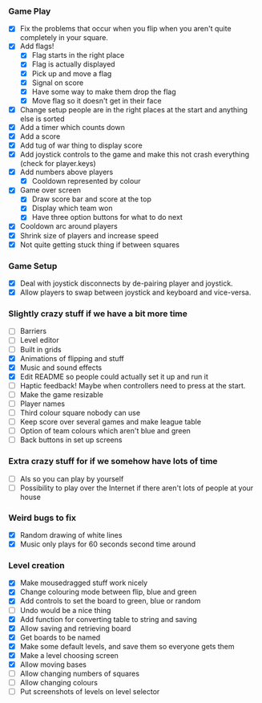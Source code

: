 ### Game Play
 - [x] Fix the problems that occur when you flip when you aren't quite completely in your square.
 - [x] Add flags!
    - [x] Flag starts in the right place
    - [x] Flag is actually displayed
    - [x] Pick up and move a flag
    - [x] Signal on score
    - [x] Have some way to make them drop the flag
    - [x] Move flag so it doesn't get in their face
 - [x] Change setup people are in the right places at the start and anything else is sorted
 - [x] Add a timer which counts down
 - [x] Add a score
 - [x] Add tug of war thing to display score
 - [x] Add joystick controls to the game and make this not crash everything (check for player.keys)
 - [x] Add numbers above players
    - [x] Cooldown represented by colour
 - [x] Game over screen
    - [x] Draw score bar and score at the top
    - [x] Display which team won
    - [x] Have three option buttons for what to do next
 - [x] Cooldown arc around players
 - [x] Shrink size of players and increase speed
 - [x] Not quite getting stuck thing if between squares

### Game Setup
 - [x] Deal with joystick disconnects by de-pairing player and joystick.
 - [x] Allow players to swap between joystick and keyboard and vice-versa.

### Slightly crazy stuff if we have a bit more time
 - [ ] Barriers
 - [ ] Level editor
 - [ ] Built in grids
 - [x] Animations of flipping and stuff
 - [x] Music and sound effects
 - [x] Edit README so people could actually set it up and run it
 - [ ] Haptic feedback! Maybe when controllers need to press at the start.
 - [ ] Make the game resizable
 - [ ] Player names
 - [ ] Third colour square nobody can use
 - [ ] Keep score over several games and make league table
 - [ ] Option of team colours which aren't blue and green
 - [ ] Back buttons in set up screens

### Extra crazy stuff for if we somehow have lots of time
 - [ ] AIs so you can play by yourself
 - [ ] Possibility to play over the Internet if there aren't lots of people at your house

### Weird bugs to fix
 - [x] Random drawing of white lines
 - [x] Music only plays for 60 seconds second time around

### Level creation
 - [x] Make mousedragged stuff work nicely
 - [x] Change colouring mode between flip, blue and green
 - [x] Add controls to set the board to green, blue or random
 - [ ] Undo would be a nice thing
 - [x] Add function for converting table to string and saving
 - [x] Allow saving and retrieving board
 - [x] Get boards to be named
 - [x] Make some default levels, and save them so everyone gets them
 - [x] Make a level choosing screen
 - [x] Allow moving bases
 - [ ] Allow changing numbers of squares
 - [ ] Allow changing colours
 - [ ] Put screenshots of levels on level selector
